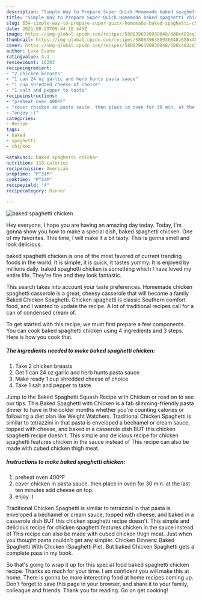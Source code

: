 ```yaml
---
description: "Simple Way to Prepare Super Quick Homemade baked spaghetti chicken"
title: "Simple Way to Prepare Super Quick Homemade baked spaghetti chicken"
slug: 654-simple-way-to-prepare-super-quick-homemade-baked-spaghetti-chicken
date: 2021-08-29T09:44:10.445Z
image: https://img-global.cpcdn.com/recipes/5808396380930048/680x482cq70/baked-spaghetti-chicken-recipe-main-photo.jpg
thumbnail: https://img-global.cpcdn.com/recipes/5808396380930048/680x482cq70/baked-spaghetti-chicken-recipe-main-photo.jpg
cover: https://img-global.cpcdn.com/recipes/5808396380930048/680x482cq70/baked-spaghetti-chicken-recipe-main-photo.jpg
author: Luke Evans
ratingvalue: 4.1
reviewcount: 16293
recipeingredient:
- "2 chicken breasts"
- "1 can 24 oz garlic and herb hunts pasta sauce"
- "1 cup shredded cheese of choice"
- "1 salt and pepper to taste"
recipeinstructions:
- "preheat oven 400ºF"
- "cover chicken in pasta sauce. then place in oven for 30 min. at the last ten minutes add cheese on top."
- "enjoy :)"
categories:
- Recipe
tags:
- baked
- spaghetti
- chicken

katakunci: baked spaghetti chicken 
nutrition: 118 calories
recipecuisine: American
preptime: "PT31M"
cooktime: "PT34M"
recipeyield: "4"
recipecategory: Dinner

---
```



![baked spaghetti chicken](https://img-global.cpcdn.com/recipes/5808396380930048/680x482cq70/baked-spaghetti-chicken-recipe-main-photo.jpg)

Hey everyone, I hope you are having an amazing day today. Today, I'm gonna show you how to make a special dish, baked spaghetti chicken. One of my favorites. This time, I will make it a bit tasty. This is gonna smell and look delicious.

baked spaghetti chicken is one of the most favored of current trending foods in the world. It is simple, it is quick, it tastes yummy. It is enjoyed by millions daily. baked spaghetti chicken is something which I have loved my entire life. They're fine and they look fantastic.

This search takes into account your taste preferences. Homemade chicken spaghetti casserole is a great, cheesy casserole that will become a family Baked Chicken Spaghetti. Chicken spaghetti is classic Southern comfort food, and I wanted to update the recipe. A lot of traditional recipes call for a can of condensed cream of.


To get started with this recipe, we must first prepare a few components. You can cook baked spaghetti chicken using 4 ingredients and 3 steps. Here is how you cook that.

<!--inarticleads1-->

##### The ingredients needed to make baked spaghetti chicken:

1. Take 2 chicken breasts
1. Get 1 can 24 oz garlic and herb hunts pasta sauce
1. Make ready 1 cup shredded cheese of choice
1. Take 1 salt and pepper to taste


Jump to the Baked Spaghetti Squash Recipe with Chicken or read on to see our tips. This Baked Spaghetti with Chicken is a fab slimming-friendly pasta dinner to have in the colder months whether you&#39;re counting calories or following a diet plan like Weight Watchers. Traditional Chicken Spaghetti is similar to tetrazzini in that pasta is enveloped a béchamel or cream sauce, topped with cheese, and baked in a casserole dish BUT this chicken spaghetti recipe doesn&#39;t. This simple and delicious recipe for chicken spaghetti features chicken in the sauce instead of This recipe can also be made with cubed chicken thigh meat. 

<!--inarticleads2-->

##### Instructions to make baked spaghetti chicken:

1. preheat oven 400ºF
1. cover chicken in pasta sauce. then place in oven for 30 min. at the last ten minutes add cheese on top.
1. enjoy :)


Traditional Chicken Spaghetti is similar to tetrazzini in that pasta is enveloped a béchamel or cream sauce, topped with cheese, and baked in a casserole dish BUT this chicken spaghetti recipe doesn&#39;t. This simple and delicious recipe for chicken spaghetti features chicken in the sauce instead of This recipe can also be made with cubed chicken thigh meat. Just when you thought pasta couldn&#39;t get any simpler. Chicken Dinners: Baked Spaghetti With Chicken (Spaghetti Pie). But baked Chicken Spaghetti gets a complete pass in my book. 

So that's going to wrap it up for this special food baked spaghetti chicken recipe. Thanks so much for your time. I am confident you will make this at home. There is gonna be more interesting food at home recipes coming up. Don't forget to save this page in your browser, and share it to your family, colleague and friends. Thank you for reading. Go on get cooking!
